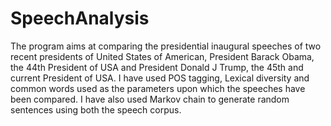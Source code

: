 # SpeechAnalysis

The program aims at comparing the presidential inaugural speeches of two recent presidents of United States of American, President Barack Obama, the 44th President of USA and President Donald J Trump, the 45th and current President of USA. I have used POS tagging, Lexical diversity and common words used as the parameters upon which the speeches have been compared. I have also used Markov chain to generate random sentences using both the speech corpus.
